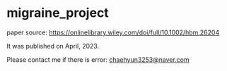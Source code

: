 # migraine_project

paper source: https://onlinelibrary.wiley.com/doi/full/10.1002/hbm.26204

It was published on April, 2023.

Please contact me if there is error: chaehyun3253@naver.com
